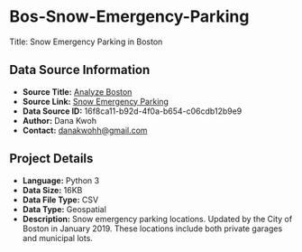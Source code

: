 # Bos-Snow-Emergency-Parking
Title: Snow Emergency Parking in Boston

## Data Source Information
- **Source Title:** [Analyze Boston](https://data.boston.gov/dataset/snow-emergency-parking)
- **Source Link:** [Snow Emergency Parking](https://data.boston.gov/dataset/snow-emergency-parking)
- **Data Source ID:** 16f8ca11-b92d-4f0a-b654-c06cdb12b9e9
- **Author:** Dana Kwoh
- **Contact:** [danakwohh@gmail.com](mailto:danakwohh@gmail.com)

## Project Details
- **Language:** Python 3
- **Data Size:** 16KB
- **Data File Type:** CSV
- **Data Type:** Geospatial
- **Description:** Snow emergency parking locations. Updated by the City of Boston in January 2019. These locations include both private garages and municipal lots.